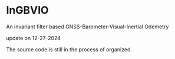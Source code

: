 # InGBVIO
An invariant filter based GNSS-Barometer-Visual-Inertial Odemetry

update on 12-27-2024

The source code is still in the process of organized.
